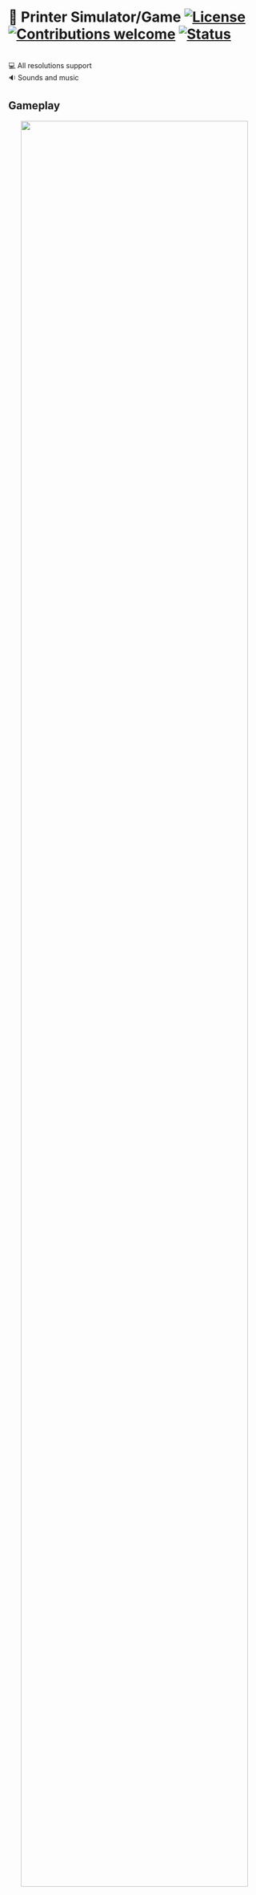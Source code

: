 # 📠 Printer Simulator/Game [![License](https://img.shields.io/badge/licence-MIT-blue)](https://choosealicense.com/licenses/mit/) [![Contributions welcome](https://img.shields.io/badge/contributions-welcome-orange.svg)](https://github.com/Ukasz09/Printer-Simulator-Game) [![Status](https://img.shields.io/badge/status-finished-brightgreen)](https://github.com/Ukasz09/Printer-Simulator-Game)

<br/>
💻 All resolutions support <br/>
🔉 Sounds and music <br/>

## Gameplay
<p align="center"><img width=95% src="https://raw.githubusercontent.com/Ukasz09/PrinterSimulator/master/readmeImages/gameplay1.gif"></p>
<p align="center"><img width=95% src="https://raw.githubusercontent.com/Ukasz09/PrinterSimulator/master/readmeImages/gameplay2.gif"></p>
<br/>

## Screenshots 

![alt text](https://raw.githubusercontent.com/Ukasz09/PrinterSimulator/master/readmeImages/1.png)
![alt text](https://raw.githubusercontent.com/Ukasz09/PrinterSimulator/master/readmeImages/2.png)
![alt text](https://raw.githubusercontent.com/Ukasz09/PrinterSimulator/master/readmeImages/3.png)

## How to use it
If there is a problem with running, try to open it by console with command:
- Windows
```cmd
java -jar PrinterSimulator2.jar
```

- Linux 
```bash
java -jar PrinterSimulator2.jar
```
<br/>
If you will see errors about not having error like this: <br/>
```bash
java.lang.NoClassDefFoundError: javafx/application/Application
```
<br/>
it means that you don't have javafx libraries and you need to follow this steps: <br/>

- 1) Download javaFx libraries for linux [javafx-oracle.com](https://www.oracle.com/java/technologies/java-archive-javafx-downloads.html#javafx_sdk-1.3.1-oth-JPR)
- 2) Unpack files into your java library destination, for example: `/usr/lib/jvm/java-14-oracle`
- 3) Run script made by myself for you, with java library destination folder

<br/>
```bash
./runGame.sh /usr/lib/jvm/java-14-oracle
```
## Game control
By `mouse` - intuitively, by clicking on individual elements

## Software design stuff
**Used Designs Patterns:**
<br/><br/>
✅ Builder <br/>
✅ Singleton <br/>
✅ Strategy <br/>
✅ Decorator <br/>
✅ Observer <br/>

**Code overview:**
<br/><br/>
✔️ 90 classes (including enums and interfaces) <br/>
✔️ over 4200 lines of code  <br/>

## Acknowledgements
Thanks to one of my teacher, who inspired me to this app 
___
## 📫 Contact 
Created by <br/>
<a href="https://github.com/Ukasz09" target="_blank"><img src="https://avatars0.githubusercontent.com/u/44710226?s=460&v=4"  width="100px;"></a>
<br/> gajerski.lukasz@gmail.com - feel free to contact me! ✊
